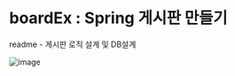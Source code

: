 # boardEx : Spring  게시판 만들기

  readme
    - 게시판 로직 설계 및  DB설계


![image](https://user-images.githubusercontent.com/103628866/228254972-37a90e23-e2ce-4035-8ab0-5f7812006a12.png)
